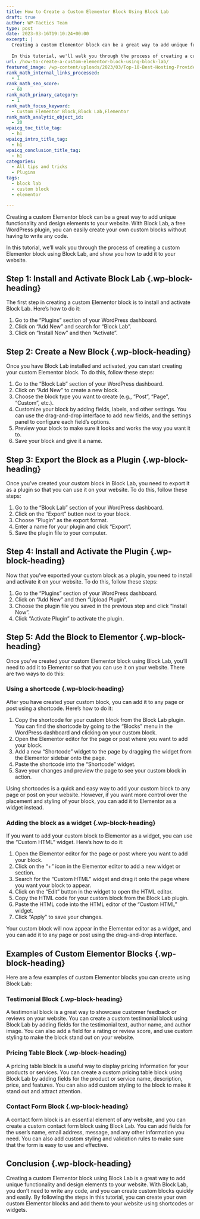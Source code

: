 ```yaml
---
title: How to Create a Custom Elementor Block Using Block Lab
draft: true
author: WP-Tactics Team
type: post
date: 2023-03-16T19:10:24+00:00
excerpt: |
  Creating a custom Elementor block can be a great way to add unique functionality and design elements to your website. With Block Lab, a free WordPress plugin, you can easily create your own custom blocks without having to write any code.
  
  In this tutorial, we'll walk you through the process of creating a custom Elementor block using Block Lab, and show you how to add it to your website.
url: /how-to-create-a-custom-elementor-block-using-block-lab/
featured_image: /wp-content/uploads/2023/03/Top-10-Best-Hosting-Providers-for-WordPress-2.png
rank_math_internal_links_processed:
  - 1
rank_math_seo_score:
  - 60
rank_math_primary_category:
  - 1
rank_math_focus_keyword:
  - Custom Elementor Block,Block Lab,Elementor
rank_math_analytic_object_id:
  - 20
wpaicg_toc_title_tag:
  - h1
wpaicg_intro_title_tag:
  - h1
wpaicg_conclusion_title_tag:
  - h1
categories:
  - All tips and tricks
  - Plugins
tags:
  - block lab
  - custom block
  - elementor

---
```

Creating a custom Elementor block can be a great way to add unique functionality and design elements to your website. With Block Lab, a free WordPress plugin, you can easily create your own custom blocks without having to write any code.

In this tutorial, we&#8217;ll walk you through the process of creating a custom Elementor block using Block Lab, and show you how to add it to your website.

## Step 1: Install and Activate Block Lab {.wp-block-heading}

The first step in creating a custom Elementor block is to install and activate Block Lab. Here&#8217;s how to do it:

  1. Go to the &#8220;Plugins&#8221; section of your WordPress dashboard.
  2. Click on &#8220;Add New&#8221; and search for &#8220;Block Lab&#8221;.
  3. Click on &#8220;Install Now&#8221; and then &#8220;Activate&#8221;.

## Step 2: Create a New Block {.wp-block-heading}

Once you have Block Lab installed and activated, you can start creating your custom Elementor block. To do this, follow these steps:

  1. Go to the &#8220;Block Lab&#8221; section of your WordPress dashboard.
  2. Click on &#8220;Add New&#8221; to create a new block.
  3. Choose the block type you want to create (e.g., &#8220;Post&#8221;, &#8220;Page&#8221;, &#8220;Custom&#8221;, etc.).
  4. Customize your block by adding fields, labels, and other settings. You can use the drag-and-drop interface to add new fields, and the settings panel to configure each field&#8217;s options.
  5. Preview your block to make sure it looks and works the way you want it to.
  6. Save your block and give it a name.

## Step 3: Export the Block as a Plugin {.wp-block-heading}

Once you&#8217;ve created your custom block in Block Lab, you need to export it as a plugin so that you can use it on your website. To do this, follow these steps:

  1. Go to the &#8220;Block Lab&#8221; section of your WordPress dashboard.
  2. Click on the &#8220;Export&#8221; button next to your block.
  3. Choose &#8220;Plugin&#8221; as the export format.
  4. Enter a name for your plugin and click &#8220;Export&#8221;.
  5. Save the plugin file to your computer.

## Step 4: Install and Activate the Plugin {.wp-block-heading}

Now that you&#8217;ve exported your custom block as a plugin, you need to install and activate it on your website. To do this, follow these steps:

  1. Go to the &#8220;Plugins&#8221; section of your WordPress dashboard.
  2. Click on &#8220;Add New&#8221; and then &#8220;Upload Plugin&#8221;.
  3. Choose the plugin file you saved in the previous step and click &#8220;Install Now&#8221;.
  4. Click &#8220;Activate Plugin&#8221; to activate the plugin.

## Step 5: Add the Block to Elementor {.wp-block-heading}

Once you&#8217;ve created your custom Elementor block using Block Lab, you&#8217;ll need to add it to Elementor so that you can use it on your website. There are two ways to do this:

### Using a shortcode {.wp-block-heading}

After you have created your custom block, you can add it to any page or post using a shortcode. Here&#8217;s how to do it:

  1. Copy the shortcode for your custom block from the Block Lab plugin. You can find the shortcode by going to the &#8220;Blocks&#8221; menu in the WordPress dashboard and clicking on your custom block.
  2. Open the Elementor editor for the page or post where you want to add your block.
  3. Add a new &#8220;Shortcode&#8221; widget to the page by dragging the widget from the Elementor sidebar onto the page.
  4. Paste the shortcode into the &#8220;Shortcode&#8221; widget.
  5. Save your changes and preview the page to see your custom block in action.

Using shortcodes is a quick and easy way to add your custom block to any page or post on your website. However, if you want more control over the placement and styling of your block, you can add it to Elementor as a widget instead.  
  


### Adding the block as a widget {.wp-block-heading}

If you want to add your custom block to Elementor as a widget, you can use the &#8220;Custom HTML&#8221; widget. Here&#8217;s how to do it:

  1. Open the Elementor editor for the page or post where you want to add your block.
  2. Click on the &#8220;+&#8221; icon in the Elementor editor to add a new widget or section.
  3. Search for the &#8220;Custom HTML&#8221; widget and drag it onto the page where you want your block to appear.
  4. Click on the &#8220;Edit&#8221; button in the widget to open the HTML editor.
  5. Copy the HTML code for your custom block from the Block Lab plugin.
  6. Paste the HTML code into the HTML editor of the &#8220;Custom HTML&#8221; widget.
  7. Click &#8220;Apply&#8221; to save your changes.

Your custom block will now appear in the Elementor editor as a widget, and you can add it to any page or post using the drag-and-drop interface.

## Examples of Custom Elementor Blocks {.wp-block-heading}

Here are a few examples of custom Elementor blocks you can create using Block Lab:

### Testimonial Block {.wp-block-heading}

A testimonial block is a great way to showcase customer feedback or reviews on your website. You can create a custom testimonial block using Block Lab by adding fields for the testimonial text, author name, and author image. You can also add a field for a rating or review score, and use custom styling to make the block stand out on your website.

### Pricing Table Block {.wp-block-heading}

A pricing table block is a useful way to display pricing information for your products or services. You can create a custom pricing table block using Block Lab by adding fields for the product or service name, description, price, and features. You can also add custom styling to the block to make it stand out and attract attention.

### Contact Form Block {.wp-block-heading}

A contact form block is an essential element of any website, and you can create a custom contact form block using Block Lab. You can add fields for the user&#8217;s name, email address, message, and any other information you need. You can also add custom styling and validation rules to make sure that the form is easy to use and effective.

## Conclusion {.wp-block-heading}

Creating a custom Elementor block using Block Lab is a great way to add unique functionality and design elements to your website. With Block Lab, you don&#8217;t need to write any code, and you can create custom blocks quickly and easily. By following the steps in this tutorial, you can create your own custom Elementor blocks and add them to your website using shortcodes or widgets.